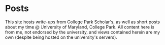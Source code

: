 # Posts

This site hosts write-ups from College Park Scholar's, as well as short posts about my time @ University of Maryland, College Park. All content here is from me, not endorsed by the university, and views contained herein are my own (despite being hosted on the university's servers).
